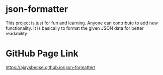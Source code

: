 # json-formatter
This project is just for fun and learning. Anyone can contribute to add new functionality. It is basically to format the given JSON data for better readability

# GitHub Page Link
https://ajaysbecse.github.io/json-formatter/
